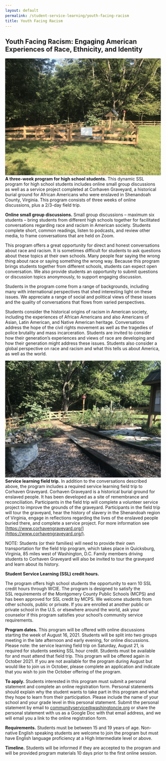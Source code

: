 ```yaml
---
layout: default
permalink: /student-service-learning/youth-facing-racism
title: Youth Facing Racism
---
```

## **Youth Facing Racism: Engaging American Experiences of Race, Ethnicity, and Identity**
![Corhaven Garden](/assets/images/youth-facing-racism/garden.jpg "Corhaven Garden")**A three-week program for high school students.** This dynamic SSL program for high school students includes online small group discussions as well as a service project completed at Corhaven Graveyard, a historical burial ground for African Americans who were enslaved in Shenandoah County, Virginia. This program consists of three weeks of online discussions, plus a 2/3-day field trip.

**Online small group discussions.** Small group discussions – maximum six students – bring students from different high schools together for facilitated conversations regarding race and racism in American society. Students complete short, common readings, listen to podcasts, and review other media, to frame conversations that are held on Zoom.

This program offers a great opportunity for direct and honest conversations about race and racism. It is sometimes difficult for students to ask questions about these topics at their own schools. Many people fear saying the wrong thing about race or saying something the wrong way. Because this program brings students together from different schools, students can expect open conversation. We also provide students an opportunity to submit questions or discussion topics anonymously, to support engaging discussion.

Students in the program come from a range of backgrounds, including many with international perspectives that shed interesting light on these issues. We appreciate a range of social and political views of these issues and the quality of conversations that flows from varied perspectives.

Students consider the historical origins of racism in American society, including the experiences of African Americans and also Americans of Asian, Latin American, and Native American heritage. Conversations address the hope of the civil rights movement as well as the tragedies of police brutality and mass incarceration. Students are invited to consider how their generation’s experiences and views of race are developing and how their generation might address these issues. Students also consider a global perspective on race and racism and what this tells us about America, as well as the world.

![Corhaven Graveyard](/assets/images/youth-facing-racism/corhaven-graveyard.jpg "Corhaven Graveyard")**Service learning field trip.** In addition to the conversations described above, the program includes a required service learning field trip to Corhaven Graveyard. Corhaven Graveyard is a historical burial ground for enslaved people. It has been developed as a site of remembrance and reconciliation. Participants in the field trip will complete a volunteer service project to improve the grounds of the graveyard. Participants in the field trip will tour the graveyard, hear the history of slavery in the Shenandoah region of Virginia, engage in reflections regarding the lives of the enslaved people buried there, and complete a service project. For more information see [https://www.corhavengraveyard.org/](https://www.corhavengraveyard.org/).

NOTE: Students (or their families) will need to provide their own transportation for the field trip program, which takes place in Quicksburg, Virginia, 85 miles west of Washington, D.C. Family members driving students to Corhaven Graveyard will also be invited to tour the graveyard and learn about its history.

**Student Service Learning (SSL) credit hours.**

The program offers high school students the opportunity to earn 10 SSL credit hours through WCIE. The program is designed to satisfy the SSL requirements of the Montgomery County Public Schools (MCPS) and has been approved for SSL credit by MCPS. We welcome students from other schools, public or private. If you are enrolled at another public or private school in the U.S. or elsewhere around the world, ask your counselor if this program satisfies your school’s community service requirements.

**Program dates.** This program will be offered with online discussions starting the week of August 16, 2021. Students will be split into two groups meeting in the late afternoon and early evening, for online discussions. Please note: the service learning field trip on Saturday, August 21, is required for students seeking SSL hour credit. Students must be available for and must attend that field trip. This program will be offered again in October 2021. If you are not available for the program during August but would like to join us in October, please complete an application and indicate that you wish to join the October offering of the program.

**To apply.** Students interested in this program must submit a personal statement and complete an online registration form. Personal statements should explain why the student wants to take part in this program and what they hope to learn from their participation. Please include the name of your school and your grade level in this personal statement. Submit the personal statement by email to [communityservice@washingtoncie.org](mailto:communityservice@washingtoncie.org) or share the personal statement with us as a Google Doc with that email address, and we will email you a link to the online registration form.

**Requirements.** Students must be between 15 and 19 years of age. Non-native English speaking students are welcome to join the program but must have English language proficiency at a High Intermediate level or above.

**Timeline.** Students will be informed if they are accepted to the program and will be provided program materials 10 days prior to the first online session.
